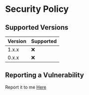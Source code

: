 # Security Policy

## Supported Versions

| Version | Supported          |
| ------- | ------------------ |
| 1.x.x   | :x:                |
| 0.x.x   | :x:                |

## Reporting a Vulnerability

Report it to me [Here](https://github.com/MatsDevOfficial/Schaakclubapp/security/advisories/new)
